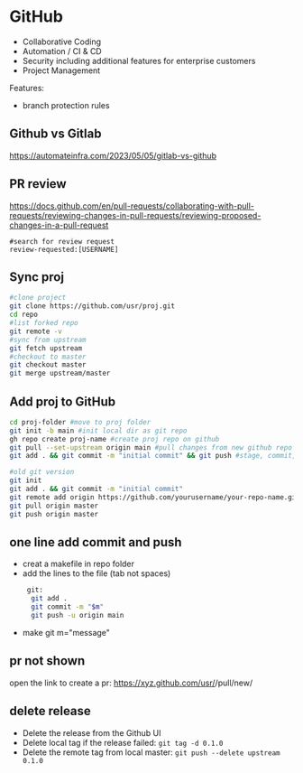 # GitHub

  * Collaborative Coding
  * Automation / CI & CD
  * Security including additional features for enterprise customers
  * Project Management

Features:
- branch protection rules

## Github vs Gitlab
https://automateinfra.com/2023/05/05/gitlab-vs-github

## PR review
https://docs.github.com/en/pull-requests/collaborating-with-pull-requests/reviewing-changes-in-pull-requests/reviewing-proposed-changes-in-a-pull-request
```
#search for review request
review-requested:[USERNAME]
```

## Sync proj
```sh
#clone project
git clone https://github.com/usr/proj.git
cd repo
#list forked repo
git remote -v
#sync from upstream
git fetch upstream
#checkout to master
git checkout master
git merge upstream/master
```
## Add proj to GitHub
```sh
cd proj-folder #move to proj folder
git init -b main #init local dir as git repo
gh repo create proj-name #create proj repo on github
git pull --set-upstream origin main #pull changes from new github repo
git add . && git commit -m "initial commit" && git push #stage, commit, and push all files local proj

#old git version
git init
git add . && git commit -m "initial commit"
git remote add origin https://github.com/yourusername/your-repo-name.git
git pull origin master
git push origin master
```

## one line add commit and push
- creat a makefile in repo folder
- add the lines to the file (tab not spaces)
  ```bash
   git:
    git add .
    git commit -m "$m"
    git push -u origin main
  ```
- make git m="message"

## pr not shown
open the link to create a pr:
https://xyz.github.com/usr/<repo-name>/pull/new/<branch-name>

## delete release
- Delete the release from the Github UI
- Delete local tag if the release failed: `git tag -d 0.1.0`
- Delete the remote tag from local master: `git push --delete upstream 0.1.0`
